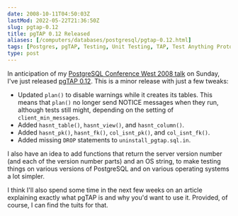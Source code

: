 ```yaml
--- 
date: 2008-10-11T04:50:03Z
lastMod: 2022-05-22T21:36:50Z
slug: pgtap-0.12
title: pgTAP 0.12 Released
aliases: [/computers/databases/postgresql/pgtap-0.12.html]
tags: [Postgres, pgTAP, Testing, Unit Testing, TAP, Test Anything Protocol]
type: post
---
```


In anticipation of my [PostgreSQL Conference West 2008 talk] on Sunday, I've
just released [pgTAP 0.12]. This is a minor release with just a few tweaks:

-   Updated `plan()` to disable warnings while it creates its tables. This means
    that `plan()` no longer send NOTICE messages when they run, although tests
    still might, depending on the setting of `client_min_messages`.
-   Added `hasnt_table()`, `hasnt_view()`, and `hasnt_column()`.
-   Added `hasnt_pk()`, `hasnt_fk()`, `col_isnt_pk()`, and `col_isnt_fk()`.
-   Added missing `DROP` statements to `uninstall_pgtap.sql.in`.

I also have an idea to add functions that return the server version number (and
each of the version number parts) and an OS string, to make testing things on
various versions of PostgreSQL and on various operating systems a lot simpler.

I think I'll also spend some time in the next few weeks on an article explaining
exactly what pgTAP is and why you'd want to use it. Provided, of course, I can
find the tuits for that.

  [PostgreSQL Conference West 2008 talk]:
    https://web.archive.org/web/20081120015713/http://www.postgresqlconference.org/west08/talks/
    "PostgreSQL Conference West 2008 Talks"
  [pgTAP 0.12]: https://github.com/theory/pgtap/releases/tag/rel-0.12
